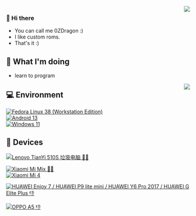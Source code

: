 <!--
**0ZDragon/0ZDragon** is a ✨ _special_ ✨ repository because its `README.md` (this file) appears on your GitHub profile.

Here are some ideas to get you started:

- 🔭 I’m currently working on ...
- 🌱 I’m currently learning ...
- 👯 I’m looking to collaborate on ...
- 🤔 I’m looking for help with ...
- 💬 Ask me about ...
- 📫 How to reach me: ...
- 😄 Pronouns: ...
- ⚡ Fun fact: ...
-->


<img align="right" src="https://github-readme-stats.vercel.app/api?username=0ZDragon&include_all_commits=true&show_icons=true&theme=buefy&count_private=true&hide_border=true" />

### 👋 Hi there

 - You can call me 0ZDragon :)
 - I like custom roms.
 - That's it :)
 
## 🤔 What I'm doing
- learn to program
<img align="right" src="https://github-readme-stats.vercel.app/api/top-langs/?username=0ZDragon&layout=compact&hide_title=true&hide_border=true" />
<!--
不用Ubuntu了
没时间
- I want to build some custom roms for cancro and lithium
- If possible, build some custom roms for selina
-->

## 💻 Environment
[![Fedora Linux 38 (Workstation Edition)](https://img.shields.io/badge/Fedora%20Linux%2038%20(Workstation%20Edition)-87cefa?style=flat-square&logo=fedora&logoColor=ffffff)](https://docs.fedoraproject.org/en-US/releases/f38/)<br>
[![Android 13](https://img.shields.io/badge/Android%2013-3ddc84?style=flat-square&logo=android&logoColor=ffffff)](https://www.android.com/android-13/)<br>
[![Windows 11](https://img.shields.io/badge/Windows%2011-00aafe?style=flat-square&logo=windows11&logoColor=ffffff)](https://www.microsoft.com/windows/windows-11)<br>

## 📱 Devices

[![Lenovo TianYi 510S 垃圾电脑 👎🏻](https://img.shields.io/badge/Lenovo%20TianYi%20510S%20垃圾电脑%20👎-e60012?style=flat-square&logo=lenovo&logoColor=ffffff)](https://item.lenovo.com.cn/product/1019973.html)<br>

[![Xiaomi Mi Mix 👍🏻](https://img.shields.io/badge/Xiaomi%20Mi%20Mix%20👍🏻-ff6900?style=flat-square&logo=xiaomi&logoColor=ffffff)](https://www.gsmarena.com/xiaomi_mi_mix-8400.php)<br>
[![Xiaomi Mi 4](https://img.shields.io/badge/Xiaomi%20Mi%204%20LTE-ff6900?style=flat-square&logo=xiaomi&logoColor=ffffff)](https://www.gsmarena.com/xiaomi_mi_4-6518.php)<br>

[![HUAWEI Enjoy 7 / HUAWEI P9 lite mini / HUAWEI Y6 Pro 2017 / HUAWEI G Elite Plus 👎](https://img.shields.io/badge/HUAWEI%20Enjoy%207%20%2F%20HUAWEI%20P9%20lite%20mini%20%2F%20HUAWEI%20Y6%20Pro%202017%20%2F%20HUAWEI%20G%20Elite%20Plus%20👎-ff0000?style=flat-square&logo=huawei&logoColor=ffffff)](https://web.archive.org/web/20170924101920/http://consumer.huawei.com/cn/phones/changxiang7)<br>

[![OPPO A5 👎](https://img.shields.io/badge/OPPO%20A5%20👎-008000?style=flat-square&logo=oppo&logoColor=ffffff)](https://web.archive.org/web/20200505014930/https://www.oppo.com/cn/product/a5/index.html)<br>
